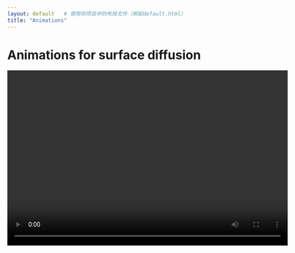 ```yaml
---
layout: default   # 使用你项目中的布局文件（例如default.html）
title: "Animations"
---
```


# Animations for surface diffusion

<video width="640" height="400" controls>
  <source src="https://raw.githubusercontent.com/Bp-DUAN/Animation_GFs/main/SDF_H_cross.mp4" type="video/mp4">
</video>

